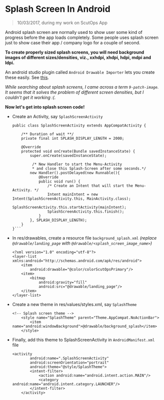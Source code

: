 # Splash Screen In Android
> 10/03/2017, during my work on ScutOps App

Android splash screen are normally used to show user some kind of progress before the app loads completely. Some people uses splash screen just to show case their app / company logo for a couple of second.

**To create properly sized splash screens, you will need background images of different sizes/densities, viz., xxhdpi, xhdpi, hdpi, mdpi and ldpi.**

An android studio plugin called `Android Drawable Importer` lets you create these easily.
See [this](http://stackoverflow.com/questions/19196616/is-there-a-way-to-create-xxhdpi-xhdpi-hdpi-mdpi-and-ldpi-drawables-from-a-lar).

*While searching about splash screens, I came across a term `9-patch-image`. It seems that it solves the problem of different screen densities, but I couldn't get it working :(.*

**Now let's get into splash screen code!**
- Create an Activity, say `SplashScreenActivity`
    ```
    public class SplashScreenActivity extends AppCompatActivity {

    	/** Duration of wait **/
    	private final int SPLASH_DISPLAY_LENGTH = 2000;
    
    	@Override
    	protected void onCreate(Bundle savedInstanceState) {
    		super.onCreate(savedInstanceState);
    
    		 /* New Handler to start the Menu-Activity
             * and close this Splash-Screen after some seconds.*/
    		new Handler().postDelayed(new Runnable(){
    			@Override
    			public void run() {
                    /* Create an Intent that will start the Menu-Activity. */
    				Intent mainIntent = new Intent(SplashScreenActivity.this, MainActivity.class);
    				SplashScreenActivity.this.startActivity(mainIntent);
    				SplashScreenActivity.this.finish();
    			}
		    }, SPLASH_DISPLAY_LENGTH);
	    }
    }```
    
- In res/drawables, create a resource file `background_splash.xml`
    *(replace `@drawable/landing_page` with `@drawable/<splash_screen_image_name>`)*
    ```
    <?xml version="1.0" encoding="utf-8"?>
    <layer-list xmlns:android="http://schemas.android.com/apk/res/android">
        <item
            android:drawable="@color/colorScutOpsPrimary"/>
        <item>
            <bitmap
                android:gravity="fill"
                android:src="@drawable/landing_page"/>
        </item>
    </layer-list>
    ```
- Create a new theme in res/values/styles.xml, say `SplashTheme`
    ```
    <!-- Splash screen theme -->
        <style name="SplashTheme" parent="Theme.AppCompat.NoActionBar">
            <item name="android:windowBackground">@drawable/background_splash</item>
        </style>
    ```
- Finally, add this theme to SplashScreenActivity in `AndroidManifest.xml` file
    ```
    <activity
            android:name=".SplashScreenActivity"
            android:screenOrientation="portrait"
            android:theme="@style/SplashTheme">
            <intent-filter>
                <action android:name="android.intent.action.MAIN"/>
                <category android:name="android.intent.category.LAUNCHER"/>
            </intent-filter>
        </activity>
    ```
